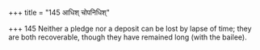 +++
title = "145 आधिश् चोपनिधिश्"

+++
145	Neither a pledge nor a deposit can be lost by lapse of time; they are both recoverable, though they have remained long (with the bailee).